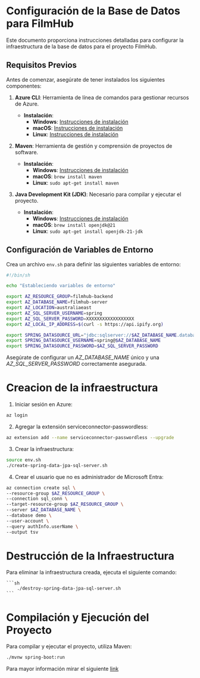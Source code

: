 # Configuración de la Base de Datos para FilmHub

Este documento proporciona instrucciones detalladas para configurar la infraestructura de la base de datos para el proyecto FilmHub.

## Requisitos Previos

Antes de comenzar, asegúrate de tener instalados los siguientes componentes:

1. **Azure CLI**: Herramienta de línea de comandos para gestionar recursos de Azure.
    - **Instalación**:
        - **Windows**: [Instrucciones de instalación](https://docs.microsoft.com/es-es/cli/azure/install-azure-cli-windows)
        - **macOS**: [Instrucciones de instalación](https://docs.microsoft.com/es-es/cli/azure/install-azure-cli-macos)
        - **Linux**: [Instrucciones de instalación](https://docs.microsoft.com/es-es/cli/azure/install-azure-cli-linux)

2. **Maven**: Herramienta de gestión y comprensión de proyectos de software.
    - **Instalación**:
        - **Windows**: [Instrucciones de instalación](https://maven.apache.org/install.html)
        - **macOS**: `brew install maven`
        - **Linux**: `sudo apt-get install maven`

3. **Java Development Kit (JDK)**: Necesario para compilar y ejecutar el proyecto.
    - **Instalación**:
        - **Windows**: [Instrucciones de instalación](https://www.oracle.com/java/technologies/javase/jdk21-archive-downloads.html)
        - **macOS**: `brew install openjdk@21`
        - **Linux**: `sudo apt-get install openjdk-21-jdk`

## Configuración de Variables de Entorno

Crea un archivo `env.sh` para definir las siguientes variables de entorno:

```sh
#!/bin/sh

echo "Estableciendo variables de entorno"

export AZ_RESOURCE_GROUP=filmhub-backend
export AZ_DATABASE_NAME=filmhub-server
export AZ_LOCATION=australiaeast
export AZ_SQL_SERVER_USERNAME=spring
export AZ_SQL_SERVER_PASSWORD=XXXXXXXXXXXXXXXXXX
export AZ_LOCAL_IP_ADDRESS=$(curl -s https://api.ipify.org)

export SPRING_DATASOURCE_URL="jdbc:sqlserver://$AZ_DATABASE_NAME.database.windows.net:1433;database=demo;encrypt=true;trustServerCertificate=false;hostNameInCertificate=*.database.windows.net;loginTimeout=30;"
export SPRING_DATASOURCE_USERNAME=spring@$AZ_DATABASE_NAME
export SPRING_DATASOURCE_PASSWORD=$AZ_SQL_SERVER_PASSWORD
```

Asegúrate de configurar un *AZ_DATABASE_NAME* único y una *AZ_SQL_SERVER_PASSWORD* correctamente asegurada.

# Creacion de la infraestructura


1. Iniciar sesión en Azure: 
```sh
az login
```

2. Agregar la extensión serviceconnector-passwordless:  

```sh
az extension add --name serviceconnector-passwordless --upgrade
```
3. Crear la infraestructura:  

```sh
source env.sh
./create-spring-data-jpa-sql-server.sh
```
4. Crear el usuario que no es administrador de Microsoft Entra:  

```sh
az connection create sql \
--resource-group $AZ_RESOURCE_GROUP \
--connection sql_conn \
--target-resource-group $AZ_RESOURCE_GROUP \
--server $AZ_DATABASE_NAME \
--database demo \
--user-account \
--query authInfo.userName \
--output tsv
```
# Destrucción de la Infraestructura
Para eliminar la infraestructura creada, ejecuta el siguiente comando:
    
    ```sh
        ./destroy-spring-data-jpa-sql-server.sh
    ```

# Compilación y Ejecución del Proyecto
Para compilar y ejecutar el proyecto, utiliza Maven:

```sh
./mvnw spring-boot:run
```

Para mayor información mirar el siguiente [link](https://learn.microsoft.com/es-es/azure/developer/java/spring-framework/configure-spring-data-jpa-with-azure-sql-server?tabs=passwordless)